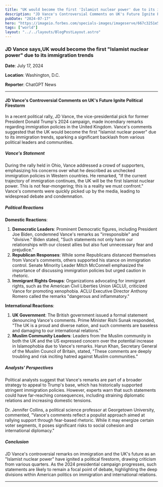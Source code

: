 ```yaml
---
title: "UK would become the first 'Islamist nuclear power' due to its immigration trends"
description: "JD Vance's Controversial Comments on UK's Future Ignite Political Firestorm, sparking a significant backlash from various political leaders and communities."
pubDate: "2024-07-17"
hero: "https://imageio.forbes.com/specials-images/imageserve/667c3251e58d5341e4b86c58/Former-President-Trump-Holds-Rally-In-Ohio-Ahead-Of-State-s-Primary/960x0.jpg?height=473&width=711&fit=bounds"
tags: ["world"]
layout: "../../layouts/BlogPostLayout.astro"
---
```

### JD Vance says,UK would become the first "Islamist nuclear power" due to its immigration trends

**Date**: July 17, 2024

**Location**: Washington, D.C.

**Reporter**: ChatGPT News

---

#### JD Vance's Controversial Comments on UK's Future Ignite Political Firestorm

In a recent political rally, JD Vance, the vice-presidential pick for former President Donald Trump's 2024 campaign, made incendiary remarks regarding immigration policies in the United Kingdom. Vance's comments suggested that the UK would become the first "Islamist nuclear power" due to its immigration trends, sparking a significant backlash from various political leaders and communities.

##### **Vance's Statement**

During the rally held in Ohio, Vance addressed a crowd of supporters, emphasizing his concerns over what he described as unchecked immigration policies in Western countries. He remarked, "If the current trajectory of immigration continues, the UK will be the first Islamist nuclear power. This is not fear-mongering; this is a reality we must confront." Vance's comments were quickly picked up by the media, leading to widespread debate and condemnation.

##### **Political Reactions**

**Domestic Reactions**:
1. **Democratic Leaders**: Prominent Democratic figures, including President Joe Biden, condemned Vance's remarks as "irresponsible" and "divisive." Biden stated, "Such statements not only harm our relationships with our closest allies but also fuel unnecessary fear and prejudice."
2. **Republican Responses**: While some Republicans distanced themselves from Vance's comments, others supported his stance on immigration control. Senate Minority Leader Mitch McConnell emphasized the importance of discussing immigration policies but urged caution in rhetoric.
3. **Immigrant Rights Groups**: Organizations advocating for immigrant rights, such as the American Civil Liberties Union (ACLU), criticized Vance for promoting xenophobia. ACLU Executive Director Anthony Romero called the remarks "dangerous and inflammatory."

**International Reactions**:
1. **UK Government**: The British government issued a formal statement denouncing Vance's comments. Prime Minister Rishi Sunak responded, "The UK is a proud and diverse nation, and such comments are baseless and damaging to our international relations."
2. **Muslim Community Leaders**: Leaders from the Muslim community in both the UK and the US expressed concern over the potential increase in Islamophobia due to Vance's remarks. Harun Khan, Secretary General of the Muslim Council of Britain, stated, "These comments are deeply troubling and risk inciting hatred against Muslim communities."

##### **Analysts' Perspectives**

Political analysts suggest that Vance's remarks are part of a broader strategy to appeal to Trump's base, which has historically supported stringent immigration policies. However, experts warn that such statements could have far-reaching consequences, including straining diplomatic relations and increasing domestic tensions.

Dr. Jennifer Collins, a political science professor at Georgetown University, commented, "Vance's comments reflect a populist approach aimed at rallying support through fear-based rhetoric. While it may energize certain voter segments, it poses significant risks to social cohesion and international diplomacy."

##### **Conclusion**

JD Vance's controversial remarks on immigration and the UK's future as an "Islamist nuclear power" have ignited a political firestorm, drawing criticism from various quarters. As the 2024 presidential campaign progresses, such statements are likely to remain a focal point of debate, highlighting the deep divisions within American politics on immigration and international relations.

---
